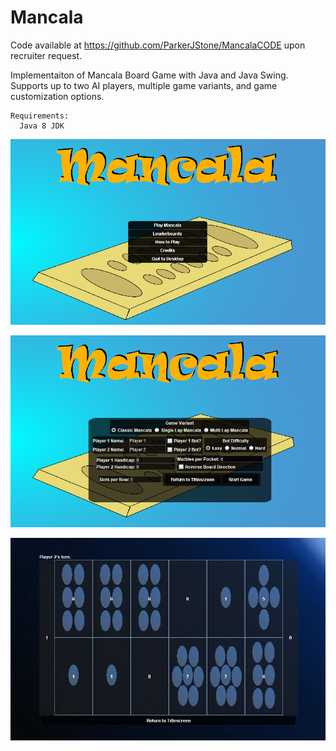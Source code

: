 # Mancala
Code available at https://github.com/ParkerJStone/MancalaCODE upon recruiter request.


Implementaiton of Mancala Board Game with Java and Java Swing. Supports up to two AI players, multiple game variants, and game customization options.

```
Requirements:
  Java 8 JDK
```
  

<p align="center">
  <img src="https://github.com/ParkerJStone/Mancala/blob/main/Images/TitleScreen.png" />
</p>

<p align="center">
  <img src="https://github.com/ParkerJStone/Mancala/blob/main/Images/GameSelection.png" />
</p>

<p align="center">
  <img src="https://github.com/ParkerJStone/Mancala/blob/main/Images/MainGame.png" />
</p>
